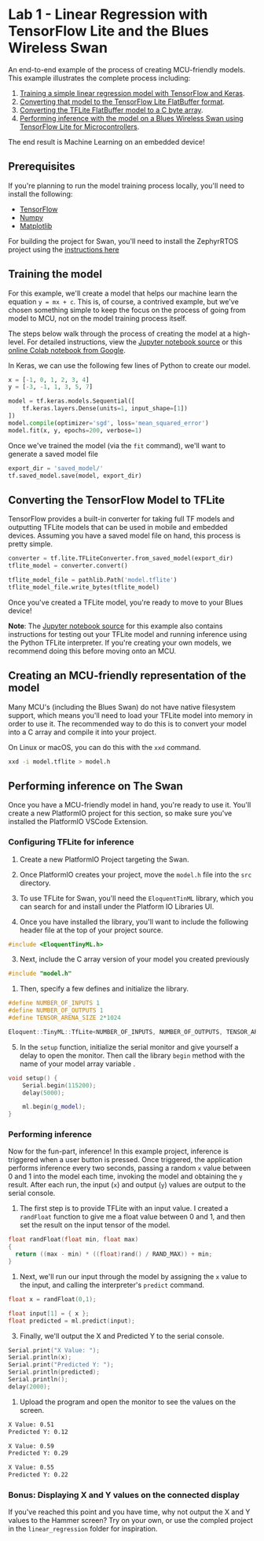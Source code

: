 # Lab 1 - Linear Regression with TensorFlow Lite and the Blues Wireless Swan

An end-to-end example of the process of creating MCU-friendly models. This example illustrates the complete process including:

1. [Training a simple linear regression model with TensorFlow and Keras](#training-the-model).
2. [Converting that model to the TensorFlow Lite FlatBuffer format](#converting-the-tensorflow-model-to-tflite).
3. [Converting the TFLite FlatBuffer model to a C byte array](#creating-an-mcu-friendly-representation-of-the-model).
4. [Performing inference with the model on a Blues Wireless Swan using TensorFlow Lite for Microcontrollers](#performing-inference-on-the-swan).

The end result is Machine Learning on an embedded device!

## Prerequisites

If you're planning to run the model training process locally, you'll need to install the following:

- [TensorFlow](https://www.tensorflow.org/install)
- [Numpy](https://numpy.org/install/)
- [Matplotlib](https://matplotlib.org/stable/users/installing/index.html)

For building the project for Swan, you'll need to install the ZephyrRTOS project using the [instructions here](https://docs.zephyrproject.org/latest/develop/getting_started/index.html)

## Training the model

For this example, we'll create a model that helps our machine learn the equation `y = mx + c`. This is, of course, a contrived example, but we've chosen something simple to keep the focus on the process of going from model to MCU, not on the model training process itself.

The steps below walk through the process of creating the model at a high-level. For detailed instructions, view the [Jupyter notebook source](/linear_regression.ipynb) or this [online Colab notebook from Google](https://colab.research.google.com/github/tensorflow/examples/blob/master/courses/udacity_intro_to_tensorflow_lite/tflite_c01_linear_regression.ipynb).

In Keras, we can use the following few lines of Python to create our model.

```python
x = [-1, 0, 1, 2, 3, 4]
y = [-3, -1, 1, 3, 5, 7]

model = tf.keras.models.Sequential([
    tf.keras.layers.Dense(units=1, input_shape=[1])
])
model.compile(optimizer='sgd', loss='mean_squared_error')
model.fit(x, y, epochs=200, verbose=1)
```

Once we've trained the model (via the `fit` command), we'll want to generate a saved model file

```python
export_dir = 'saved_model/'
tf.saved_model.save(model, export_dir)
```

## Converting the TensorFlow Model to TFLite

TensorFlow provides a built-in converter for taking full TF models and outputting TFLite models that can be used in mobile and embedded devices. Assuming you have a saved model file on hand, this process is pretty simple.

```python
converter = tf.lite.TFLiteConverter.from_saved_model(export_dir)
tflite_model = converter.convert()

tflite_model_file = pathlib.Path('model.tflite')
tflite_model_file.write_bytes(tflite_model)
```

Once you've created a TFLite model, you're ready to move to your Blues device!

**Note**: The [Jupyter notebook source](linear_regression.ipynb) for this example also contains instructions for testing out your TFLite model and running inference using the Python TFLite interpreter. If you're creating your own models, we recommend doing this before moving onto an MCU.

## Creating an MCU-friendly representation of the model

Many MCU's (including the Blues Swan) do not have native filesystem support, which means you'll need to load your TFLite model into memory in order to use it. The recommended way to do this is to convert your model into a C array and compile it into your project.

On Linux or macOS, you can do this with the `xxd` command.

```bash
xxd -i model.tflite > model.h
```

## Performing inference on The Swan

Once you have a MCU-friendly model in hand, you're ready to use it. You'll create a new PlatformIO project for this section, so make sure you've installed the PlatformIO VSCode Extension.

### Configuring TFLite for inference

1. Create a new PlatformIO Project targeting the Swan.

1. Once PlatformIO creates your project, move the `model.h` file into the `src` directory.

1. To use TFLite for Swan, you'll need the `EloquentTinML` library, which you can search for and install under the Platform IO Libraries UI.

1. Once you have installed the library, you'll want to include the following header file at the top of your project source.

```cpp
#include <EloquentTinyML.h>
```

3. Next, include the C array version of your model you created previously

```cpp
#include "model.h"
```

1. Then, specify a few defines and initialize the library.

```cpp
#define NUMBER_OF_INPUTS 1
#define NUMBER_OF_OUTPUTS 1
#define TENSOR_ARENA_SIZE 2*1024

Eloquent::TinyML::TfLite<NUMBER_OF_INPUTS, NUMBER_OF_OUTPUTS, TENSOR_ARENA_SIZE> ml;
```

5. In the `setup` function, initialize the serial monitor and give yourself a delay to open the monitor. Then call the library `begin` method with the name of your model array variable .

```cpp
void setup() {
    Serial.begin(115200);
    delay(5000);

    ml.begin(g_model);
}
```

### Performing inference

Now for the fun-part, inference! In this example project, inference is triggered when a user button is pressed. Once triggered, the application performs inference every two seconds, passing a random `x` value between 0 and 1 into the model each time, invoking the model and obtaining the `y` result. After each run, the input (`x`) and output (`y`) values are output to the serial console.

1. The first step is to provide TFLite with an input value. I created a `randFloat` function to give me a float value between 0 and 1, and then set the result on the input tensor of the model.

```cpp
float randFloat(float min, float max)
{
  return ((max - min) * ((float)rand() / RAND_MAX)) + min;
}
```

1. Next, we'll run our input through the model by assigning the `x` value to the input, and calling the interpreter's `predict` command.

```cpp
float x = randFloat(0,1);

float input[1] = { x };
float predicted = ml.predict(input);
```
3. Finally, we'll output the X and Predicted Y to the serial console.

```cpp
Serial.print("X Value: ");
Serial.println(x);
Serial.print("Predicted Y: ");
Serial.println(predicted);
Serial.println();
delay(2000);
```

1. Upload the program and open the monitor to see the values on the screen.

```bash
X Value: 0.51
Predicted Y: 0.12

X Value: 0.59
Predicted Y: 0.29

X Value: 0.55
Predicted Y: 0.22
```

### Bonus: Displaying X and Y values on the connected display

If you've reached this point and you have time, why not output the X and Y values to the Hammer screen? Try on your own, or use the compled project in the `linear_regression` folder for inspiration.